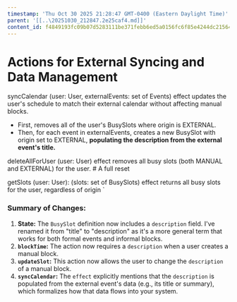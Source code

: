 ```yaml
---
timestamp: 'Thu Oct 30 2025 21:28:47 GMT-0400 (Eastern Daylight Time)'
parent: '[[..\20251030_212847.2e25caf4.md]]'
content_id: f4849193fc09b07d5283111be371febb6ed5a0156fc6f85e4244dc215644038e
---
```


# Actions for External Syncing and Data Management

syncCalendar (user: User, externalEvents: set of Events)
effect updates the user's schedule to match their external calendar without affecting manual blocks.

* First, removes all of the user's BusySlots where origin is EXTERNAL.
* Then, for each event in externalEvents, creates a new BusySlot with origin set to EXTERNAL, **populating the description from the external event's title.**

deleteAllForUser (user: User)
effect removes all busy slots (both MANUAL and EXTERNAL) for the user. # A full reset

getSlots (user: User): (slots: set of BusySlots)
effect returns all busy slots for the user, regardless of origin
\`

### Summary of Changes:

1. **State:** The `BusySlot` definition now includes a `description` field. I've renamed it from "title" to "description" as it's a more general term that works for both formal events and informal blocks.
2. **`blockTime`:** The action now requires a `description` when a user creates a manual block.
3. **`updateSlot`:** This action now allows the user to change the `description` of a manual block.
4. **`syncCalendar`:** The `effect` explicitly mentions that the `description` is populated from the external event's data (e.g., its title or summary), which formalizes how that data flows into your system.

